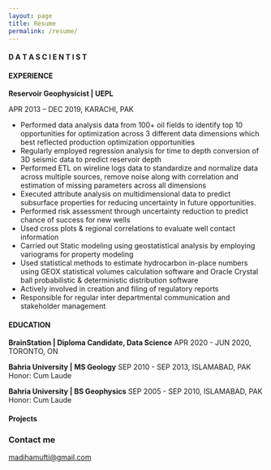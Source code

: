```yaml
---
layout: page
title: Resume
permalink: /resume/
---
```


#### D A T A   S C I E N T I S T
#### EXPERIENCE 

**Reservoir Geophysicist  |  UEPL**

APR 2013 – DEC 2019, KARACHI, PAK
- Performed data analysis data from 100+ oil fields to identify top 10 opportunities for optimization across 3 different data dimensions which best reflected production optimization opportunities 
- Regularly employed regression analysis for time to depth conversion of 3D seismic data to predict reservoir depth
- Performed ETL on wireline logs data to standardize and normalize data across multiple sources, remove noise along with correlation and estimation of missing parameters across all dimensions
- Executed attribute analysis on multidimensional data to predict subsurface properties for reducing uncertainty in future opportunities.
- Performed risk assessment through uncertainty reduction to predict chance of success for new wells
- Used cross plots & regional correlations to evaluate well contact information
- Carried out Static modeling using geostatistical analysis by employing variograms for property modeling
- Used statistical methods to estimate hydrocarbon in-place numbers  using GEOX statistical volumes calculation software and Oracle Crystal ball probabilistic & deterministic distribution software
- Actively involved in creation and filing of regulatory reports
- Responsible for regular inter departmental communication and stakeholder management 
#### EDUCATION

**BrainStation  |  Diploma Candidate, Data Science**
APR 2020 - JUN 2020, TORONTO, ON

**Bahria University  |  MS Geology** 
SEP  2010 - SEP 2013, ISLAMABAD, PAK
Honor: Cum Laude

**Bahria University |  BS Geophysics**
SEP  2005 - SEP 2010, ISLAMABAD, PAK
Honor: Cum Laude

#### Projects
### Contact me

[madihamufti@gmail.com](mailto:email@domain.com)
